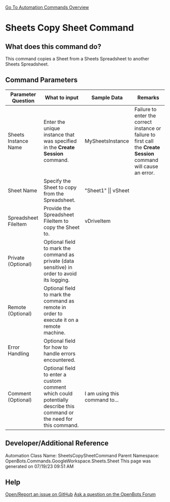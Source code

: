 <!--TITLE: Sheets Copy Sheet Command -->
<!-- SUBTITLE: a command in the Google Workspace Commands\Sheets\Sheet group. -->
[Go To Automation Commands Overview](/automation-commands)


# Sheets Copy Sheet Command


## What does this command do?
This command copies a Sheet from a Sheets Spreadsheet to another Sheets Spreadsheet.


## Command Parameters
| Parameter Question   	| What to input  	|  Sample Data 	| Remarks  	|
| ---                    | ---               | ---           | ---       |
|Sheets Instance Name|Enter the unique instance that was specified in the **Create Session** command.|MySheetsInstance|Failure to enter the correct instance or failure to first call the **Create Session** command will cause an error.|
|Sheet Name|Specify the Sheet to copy from the Spreadsheet.|"Sheet1" \|\| vSheet||
|Spreadsheet FileItem|Provide the Spreadsheet FileItem to copy the Sheet to.|vDriveItem||
|Private (Optional)|Optional field to mark the command as private (data sensitive) in order to avoid its logging.|||
|Remote (Optional)|Optional field to mark the command as remote in order to execute it on a remote machine.|||
|Error Handling|Optional field for how to handle errors encountered.|||
|Comment (Optional)|Optional field to enter a custom comment which could potentially describe this command or the need for this command.|I am using this command to...||


## Developer/Additional Reference
Automation Class Name: SheetsCopySheetCommand
Parent Namespace: OpenBots.Commands.GoogleWorkspace.Sheets.Sheet
This page was generated on 07/19/23 09:51 AM


## Help
[Open/Report an issue on GitHub](https://github.com/OpenBotsAI/OpenBots.Studio/issues/new)
[Ask a question on the OpenBots Forum](https://openbots.ai/forums/)
